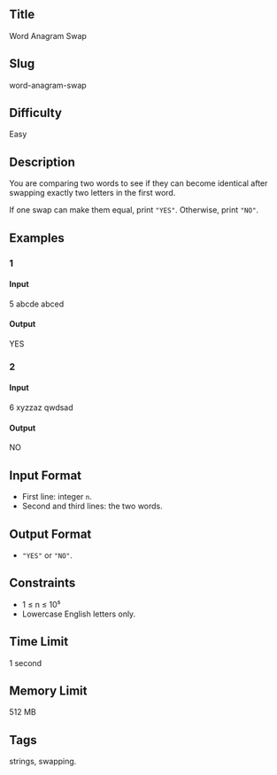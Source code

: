 ## Title

Word Anagram Swap

## Slug

word-anagram-swap

## Difficulty

Easy

## Description

You are comparing two words to see if they can become identical after swapping exactly two letters in the first word.

If one swap can make them equal, print `"YES"`. Otherwise, print `"NO"`.

## Examples

### 1

#### Input

5
abcde
abced

#### Output
YES

### 2

#### Input

6
xyzzaz
qwdsad

#### Output
NO

## Input Format  

- First line: integer `n`.  
- Second and third lines: the two words.

## Output Format  

- `"YES"` or `"NO"`.

## Constraints  

- 1 ≤ n ≤ 10⁵  
- Lowercase English letters only.  

## Time Limit

1 second

## Memory Limit

512 MB

## Tags

strings, swapping.
